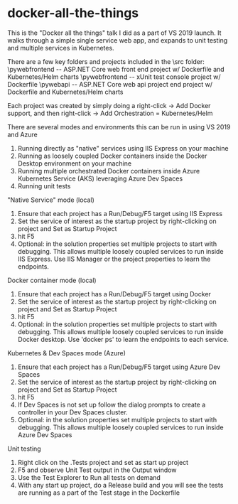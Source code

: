 # docker-all-the-things
This is the "Docker all the things" talk I did as a part of VS 2019 launch.  It walks through a simple single service web app, and expands to unit testing and multiple services in Kubernetes. 

There are a few key folders and projects included in the \src folder:
\pywebfrontend  -- ASP.NET Core web front end project w/ Dockerfile and Kubernetes/Helm charts
\pywebfrontend -- xUnit test console project w/ Dockerfile
\pywebapi -- ASP.NET Core web api project end project w/ Dockerfile and Kubernetes/Helm charts

Each project was created by simply doing a right-click -> Add Docker support, and then right-click -> Add Orchestration = Kubernetes/Helm


There are several modes and environments this can be run in using VS 2019 and Azure
1) Running directly as "native" services using IIS Express on your machine
2) Running as loosely coupled Docker containers inside the Docker Desktop environment on your machine
3) Running multiple orchestrated Docker containers inside Azure Kubernetes Service (AKS) leveraging Azure Dev Spaces
4) Running unit tests

"Native Service" mode (local)
1) Ensure that each project has a Run/Debug/F5 target using IIS Express
2) Set the service of interest as the startup project by right-clicking on project and Set as Startup Project
3) hit F5
4) Optional: in the solution properties set multiple projects to start with debugging.  This allows multiple loosely coupled services to
run inside IIS Express. Use IIS Manager or the project properties to learn the endpoints.  

Docker container mode (local)
1) Ensure that each project has a Run/Debug/F5 target using Docker
2) Set the service of interest as the startup project by right-clicking on project and Set as Startup Project
3) hit F5
4) Optional: in the solution properties set multiple projects to start with debugging.  This allows multiple loosely coupled services to
run inside Docker desktop.  Use 'docker ps' to learn the endpoints to each service.

Kubernetes & Dev Spaces mode (Azure)
1) Ensure that each project has a Run/Debug/F5 target using Azure Dev Spaces
2) Set the service of interest as the startup project by right-clicking on project and Set as Startup Project
3) hit F5
4) If Dev Spaces is not set up follow the dialog prompts to create a controller in your Dev Spaces cluster. 
4) Optional: in the solution properties set multiple projects to start with debugging.  This allows multiple loosely coupled services to
run inside Azure Dev Spaces

Unit testing
1) Right click on the .Tests project and set as start up project
2) F5 and observe Unit Test output in the Output window
3) Use the Test Explorer to Run all tests on demand
4) With any start up project, do a Release build and you will see the tests are running as a part of the Test stage in the Dockerfile

